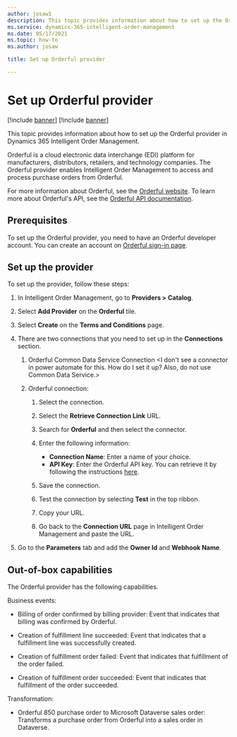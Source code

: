 ```yaml
---
author: josaw1
description: This topic provides information about how to set up the Orderfulprovider in Dynamics 365 Intelligent Order Management.
ms.service: dynamics-365-intelligent-order-management
ms.date: 05/17/2021
ms.topic: how-to
ms.author: josaw

title: Set up Orderful provider

---
```


# Set up Orderful provider

[!include [banner](includes/banner.md)]
[!include [banner](includes/preview-banner.md)]

This topic provides information about how to set up the Orderful provider in Dynamics 365 Intelligent Order Management.

Orderful is a cloud electronic data interchange (EDI) platform for manufacturers, distributors, retailers, and technology companies. The Orderful provider enables Intelligent Order Management to access and process purchase orders from Orderful.  
  
For more information about Orderful, see the [Orderful website](https://orderful.com/). To learn more about Orderful's API, see the [Orderful API documentation](https://docs.orderful.com/).

## Prerequisites

To set up the Orderful provider, you need to have an Orderful developer account. You can create an account on [Orderful sign-in page](https://ui.orderful.com).

## Set up the provider

To set up the provider, follow these steps:

1. In Intelligent Order Management, go to **Providers &gt; Catalog**.

2. Select **Add Provider** on the **Orderful** tile.

3. Select **Create** on the **Terms and Conditions** page.

4. There are two connections that you need to set up in the **Connections** section.

    1. Orderful Common Data Service Connection <I don't see a connector in power automate for this. How do I set it up? Also, do not use Common Data Service.>

    2. Orderful connection:

        1. Select the connection.

        1. Select the **Retrieve Connection Link** URL.

        1. Search for **Orderful** and then select the connector.

        1. Enter the following information: 
            - **Connection Name**: Enter a name of your choice.
            - **API Key**: Enter the Orderful API key. You can retrieve it by following the instructions [here](https://ui.orderful.com/settings/api-credentials).

        1. Save the connection.

        1. Test the connection by selecting **Test** in the top ribbon.

        1. Copy your URL.

        1. Go back to the **Connection URL** page in Intelligent Order Management and paste the URL.

5.  Go to the **Parameters** tab and add the **Owner Id** and **Webhook Name**. <where do I find this information>

##  Out-of-box capabilities

The Orderful provider has the following capabilities.

Business events:

-   Billing of order confirmed by billing provider: Event that indicates that billing was confirmed by Orderful.

-   Creation of fulfillment line succeeded: Event that indicates that a fulfillment line was successfully created.

-   Creation of fulfillment order failed: Event that indicates that fulfillment of the order failed.

-   Creation of fulfillment order succeeded: Event that indicates that fulfillment of the order succeeded.

Transformation:

-   Orderful 850 purchase order to Microsoft Dataverse sales order: Transforms a purchase order from Orderful into a sales order in Dataverse.
